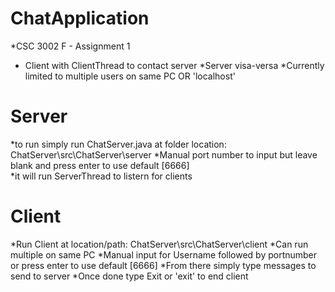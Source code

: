 # ChatApplication

 *CSC 3002 F - Assignment 1

* Client with ClientThread to contact server
 *Server visa-versa
 *Currently limited to multiple users on same PC OR 'localhost'

# Server 
*to run simply run ChatServer.java at folder location: ChatServer\src\ChatServer\server
*Manual port number to input but leave blank and press enter to use default [6666]  
*it will run ServerThread to listern for clients 

# Client 
*Run Client at location/path: ChatServer\src\ChatServer\client
*Can run multiple on same PC
*Manual input for Username followed by portnumber or press enter to use default [6666]
*From there simply type messages to send to server 
*Once done type Exit or 'exit' to end client
